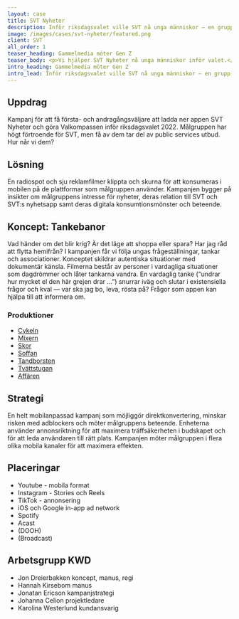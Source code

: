 ```yaml
---
layout: case
title: SVT Nyheter
description: Inför riksdagsvalet ville SVT nå unga människor — en grupp som lever på nätet, scrollar förbi det mesta, och skoningslöst dömer ut allt som känns fejk, fel och pinsamt. Så här gjorde vi.
image: /images/cases/svt-nyheter/featured.png
client: SVT
all_order: 1
teaser_heading: Gammelmedia möter Gen Z
teaser_body: <p>Vi hjälper SVT Nyheter nå unga människor inför valet.</p>
intro_heading: Gammelmedia möter Gen Z
intro_lead: Inför riksdagsvalet ville SVT nå unga människor — en grupp som lever på nätet, scrollar förbi det mesta, och skoningslöst dömer ut allt som känns fejk, fel och pinsamt. Så här gjorde vi.
---
```


## Uppdrag

Kampanj för att få första- och andragångsväljare att ladda ner appen SVT Nyheter och göra Valkompassen inför riksdagsvalet 2022. Målgruppen har högt förtroende för SVT, men få av dem tar del av public services utbud. Hur når vi dem?

## Lösning 

En radiospot och sju reklamfilmer klippta och skurna för att konsumeras i mobilen på de plattformar som målgruppen använder. Kampanjen bygger på insikter om målgruppens intresse för nyheter, deras relation till SVT och SVT:s nyhetsapp samt deras digitala konsumtionsmönster och beteende.

## Koncept: Tankebanor

Vad händer om det blir krig? Är det läge att shoppa eller spara? Har jag råd att flytta hemifrån? I kampanjen får vi följa ungas frågeställningar, tankar och associationer. Konceptet skildrar autentiska situationer med dokumentär känsla. Filmerna består av personer i vardagliga situationer som dagdrömmer och låter tankarna vandra. En vardaglig tanke (“undrar hur mycket el den här grejen drar …”) snurrar iväg och slutar i existensiella frågor och kval — var ska jag bo, leva, rösta på? Frågor som appen kan hjälpa till att informera om.

### Produktioner
* [Cykeln](https://youtube.com/shorts/Dq2FyWzVgrM)
* [Mixern](https://youtube.com/shorts/4tJZIFN3G4s)
* [Skor](https://youtube.com/shorts/PuDUZsikOxM)
* [Soffan](https://youtube.com/shorts/oIHtBUhlYfY)
* [Tandborsten](https://youtube.com/shorts/WV7K36UTtUU)
* [Tvättstugan](https://youtube.com/shorts/u7xzEmtmCLA)
* [Affären](https://youtube.com/shorts/TqKiBdONDuk)

## Strategi

En helt mobilanpassad kampanj som möjliggör direktkonvertering, minskar risken med adblockers och möter målgruppens beteende. Enheterna använder annonsriktning för att maximera träffsäkerheten i budskapet och för att leda användaren till rätt plats. Kampanjen möter målgruppen i flera olika mobila kanaler för att maximera effekten.

## Placeringar

* Youtube - mobila format
* Instagram - Stories och Reels
* TikTok - annonsering
* iOS och Google in-app ad network 
* Spotify 
* Acast
* (DOOH)
* (Broadcast)

## Arbetsgrupp KWD
* Jon Dreierbakken koncept, manus, regi  
* Hannah Kirsebom manus  
* Jonatan Ericson kampanjstrategi  
* Johanna Celion projektledare
* Karolina Westerlund kundansvarig

